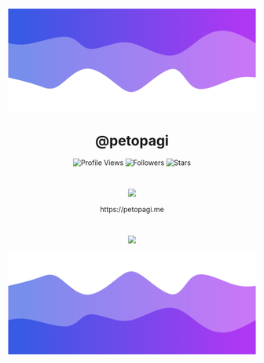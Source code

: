 ![Header](./header.png)

<h1 align="center">@petopagi</h1>
<a href="https://github.com/petopagi"></a>

<p align="center">
  <img height="25" src="https://api.visitorbadge.io/api/VisitorHit?user=petopagi&countColorcountColor&countColor=%23006EFF" alt="Profile Views"/>
  <img height="25" src="https://img.shields.io/github/followers/petopagi?color=4a12ba&style=for-the-badge&logo=github&label=Follow" alt="Followers"/>
  <img height="25" src="https://img.shields.io/github/stars/petopagi?color=f429ff&style=for-the-badge&logo=github&label=Stars" alt="Stars"/>
</p>
<br>
<p align="center">
    <img src="https://skillicons.dev/icons?i=py,nodejs,html,css"/>
</p>

<p align="center">
  https://petopagi.me
</p>
<br>

<p align="center">
  <img src="https://github-readme-stats.vercel.app/api/?username=petopagi&title_color=674fc9&text_color=9f9f9f&show_icons=true&bg_color=00000000&hide_border=true&icon_color=674fc9&hide_title=true&count_private=true" />
</p>

![Footer](./footer.png)
